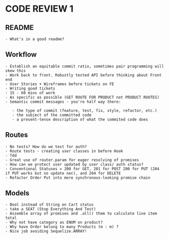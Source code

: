 # CODE REVIEW 1

## README
	- What's in a good readme?

## Workflow
	- Establish an equitable commit ratio, sometimes pair programming will skew this
	- Work back to front. Robustly tested API before thinking about Front end
	- User Stories + Wireframes before tickets on FE
	- Writing good tickets 
	- 15 - 60 mins of work
	- As specific as possible (GET ROUTE FOR PRODUCT not PRODUCT ROUTES)
	- Semantic commit messages - you're half way there:

	   - the type of commit (feature, test, fix, style, refactor, etc.)
	   - the subject of the committed code
	   - a present-tense description of what the commited code does

## Routes
	- No tests? How do we test for auth?
	- Route tests - creating user classes in before Hook
	- Tdd
	- Great use of router.param for eager resolving of promises
	- How can we protect user updated by user class/ auth status?
	- Conventional Statuses = 200 for GET, 201 for POST 200 for PUT (204 if PUT works but no update nec), and 204 for DELETE
	- Refactor Order Put into more synchronous-looking promise chain
	


## Models
	- Bool instead of String on Cart status
	- take a SEAT (Stop Everything And Test)
	- Assemble array of promises and .all() them to calculate line item total
	- Why not have category as ENUM on product?
	- Why have Order belong to many Products (m : m) ?
	- Nice job avoiding Sequelize.ARRAY! 


